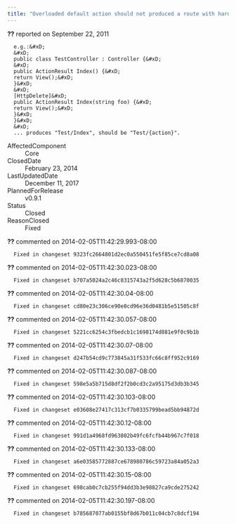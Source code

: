 ```yaml
---
title: "Overloaded default action should not produced a route with hardcoded action"
---
```

<div class="issue-report">
   <div class="issue-header"><b>??</b> reported on 
      <time datetime="2011-09-22T16:45:42.783-07:00">September 22, 2011</time>
   </div>
   <div class="issue-message" markdown="1">
      
      e.g.:&#xD;
      &#xD;
      public class TestController : Controller {&#xD;
      &#xD;
      public ActionResult Index() {&#xD;
      return View();&#xD;
      }&#xD;
      &#xD;
      [HttpDelete]&#xD;
      public ActionResult Index(string foo) {&#xD;
      return View();&#xD;
      }&#xD;
      }&#xD;
      &#xD;
      ... produces "Test/Index", should be "Test/{action}".
      
      
   </div>
   <div class="issue-footer">
      <dl>
         <dt>AffectedComponent</dt>
         <dd>Core</dd>
         <dt>ClosedDate</dt>
         <dd>
            <time datetime="2014-02-23T18:59:23.703-08:00">February 23, 2014</time>
         </dd>
         <dt>LastUpdatedDate</dt>
         <dd>
            <time datetime="2017-12-11T02:15:56.247-08:00">December 11, 2017</time>
         </dd>
         <dt>PlannedForRelease</dt>
         <dd>v0.9.1</dd>
         <dt>Status</dt>
         <dd>Closed</dd>
         <dt>ReasonClosed</dt>
         <dd>Fixed</dd>
      </dl>
   </div>
</div>
<div id="comment-132734" class="issue-comment">
   <div class="issue-header"><b>??</b> commented on 2014-02-05T11:42:29.993-08:00
   </div>
   <div class="issue-message" markdown="1">
      
      Fixed in changeset 9323fc2664801d2ec0a550451fe5f85ce7cd8a08
      
      
   </div>
</div>
<div id="comment-132735" class="issue-comment">
   <div class="issue-header"><b>??</b> commented on 2014-02-05T11:42:30.023-08:00
   </div>
   <div class="issue-message" markdown="1">
      
      Fixed in changeset b707a5024a2c46c8315743a2f5d628c5b6870035
      
      
   </div>
</div>
<div id="comment-132736" class="issue-comment">
   <div class="issue-header"><b>??</b> commented on 2014-02-05T11:42:30.04-08:00
   </div>
   <div class="issue-message" markdown="1">
      
      Fixed in changeset cd80e23c306ce90e0cd96e36d0481b5e51505c8f
      
      
   </div>
</div>
<div id="comment-132737" class="issue-comment">
   <div class="issue-header"><b>??</b> commented on 2014-02-05T11:42:30.057-08:00
   </div>
   <div class="issue-message" markdown="1">
      
      Fixed in changeset 5221cc6254c3fbedcb1c1698174d881e9f0c9b1b
      
      
   </div>
</div>
<div id="comment-132738" class="issue-comment">
   <div class="issue-header"><b>??</b> commented on 2014-02-05T11:42:30.07-08:00
   </div>
   <div class="issue-message" markdown="1">
      
      Fixed in changeset d247b54cd9c773845a31f533fc66c8ff952c9169
      
      
   </div>
</div>
<div id="comment-132739" class="issue-comment">
   <div class="issue-header"><b>??</b> commented on 2014-02-05T11:42:30.087-08:00
   </div>
   <div class="issue-message" markdown="1">
      
      Fixed in changeset 598e5a5b715d8df2f2b0cd3c2a95175d3db3b345
      
      
   </div>
</div>
<div id="comment-132740" class="issue-comment">
   <div class="issue-header"><b>??</b> commented on 2014-02-05T11:42:30.103-08:00
   </div>
   <div class="issue-message" markdown="1">
      
      Fixed in changeset e03608e27417c313cf7b0335799bead5bb94872d
      
      
   </div>
</div>
<div id="comment-132741" class="issue-comment">
   <div class="issue-header"><b>??</b> commented on 2014-02-05T11:42:30.12-08:00
   </div>
   <div class="issue-message" markdown="1">
      
      Fixed in changeset 991d1a4968fd963802b49fc6fcfb44b967c7f018
      
      
   </div>
</div>
<div id="comment-132742" class="issue-comment">
   <div class="issue-header"><b>??</b> commented on 2014-02-05T11:42:30.133-08:00
   </div>
   <div class="issue-message" markdown="1">
      
      Fixed in changeset a6e03585772887ce678980786c59723a84a052a3
      
      
   </div>
</div>
<div id="comment-132743" class="issue-comment">
   <div class="issue-header"><b>??</b> commented on 2014-02-05T11:42:30.15-08:00
   </div>
   <div class="issue-message" markdown="1">
      
      Fixed in changeset 698cab0c7cb255f94dd3b3e98827ca9cde275242
      
      
   </div>
</div>
<div id="comment-132744" class="issue-comment">
   <div class="issue-header"><b>??</b> commented on 2014-02-05T11:42:30.197-08:00
   </div>
   <div class="issue-message" markdown="1">
      
      Fixed in changeset b785687077ab0155bf8d67b011c04cb7c8dcf194
      
      
   </div>
</div>